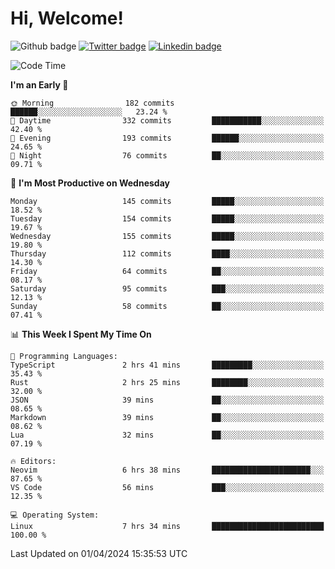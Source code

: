   # Hi, Welcome!
  ![Github badge](https://img.shields.io/github/followers/kraken-afk.svg?style=social&label=Follow&maxAge=2592000)
  [![Twitter badge](https://img.shields.io/badge/-Twitter-00acee?style=flat-square&logo=Twitter&logoColor=white)](https://twitter.com/trshppl)
  [![Linkedin badge](https://img.shields.io/badge/LinkedIn-0077B5?style=flat-square&logo=linkedin&logoColor=white)](https://www.linkedin.com/in/noveanrer)
<!--START_SECTION:waka-->
![Code Time](http://img.shields.io/badge/Code%20Time-124%20hrs%2032%20mins-blue)

**I'm an Early 🐤** 

```text
🌞 Morning                182 commits         ██████░░░░░░░░░░░░░░░░░░░   23.24 % 
🌆 Daytime                332 commits         ███████████░░░░░░░░░░░░░░   42.40 % 
🌃 Evening                193 commits         ██████░░░░░░░░░░░░░░░░░░░   24.65 % 
🌙 Night                  76 commits          ██░░░░░░░░░░░░░░░░░░░░░░░   09.71 % 
```
📅 **I'm Most Productive on Wednesday** 

```text
Monday                   145 commits         █████░░░░░░░░░░░░░░░░░░░░   18.52 % 
Tuesday                  154 commits         █████░░░░░░░░░░░░░░░░░░░░   19.67 % 
Wednesday                155 commits         █████░░░░░░░░░░░░░░░░░░░░   19.80 % 
Thursday                 112 commits         ████░░░░░░░░░░░░░░░░░░░░░   14.30 % 
Friday                   64 commits          ██░░░░░░░░░░░░░░░░░░░░░░░   08.17 % 
Saturday                 95 commits          ███░░░░░░░░░░░░░░░░░░░░░░   12.13 % 
Sunday                   58 commits          ██░░░░░░░░░░░░░░░░░░░░░░░   07.41 % 
```


📊 **This Week I Spent My Time On** 

```text
💬 Programming Languages: 
TypeScript               2 hrs 41 mins       █████████░░░░░░░░░░░░░░░░   35.43 % 
Rust                     2 hrs 25 mins       ████████░░░░░░░░░░░░░░░░░   32.00 % 
JSON                     39 mins             ██░░░░░░░░░░░░░░░░░░░░░░░   08.65 % 
Markdown                 39 mins             ██░░░░░░░░░░░░░░░░░░░░░░░   08.62 % 
Lua                      32 mins             ██░░░░░░░░░░░░░░░░░░░░░░░   07.19 % 

🔥 Editors: 
Neovim                   6 hrs 38 mins       ██████████████████████░░░   87.65 % 
VS Code                  56 mins             ███░░░░░░░░░░░░░░░░░░░░░░   12.35 % 

💻 Operating System: 
Linux                    7 hrs 34 mins       █████████████████████████   100.00 % 
```


 Last Updated on 01/04/2024 15:35:53 UTC
<!--END_SECTION:waka-->